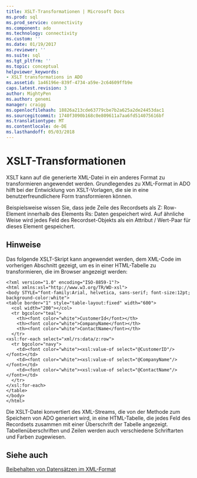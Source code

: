 ```yaml
---
title: XSLT-Transformationen | Microsoft Docs
ms.prod: sql
ms.prod_service: connectivity
ms.component: ado
ms.technology: connectivity
ms.custom: ''
ms.date: 01/19/2017
ms.reviewer: ''
ms.suite: sql
ms.tgt_pltfrm: ''
ms.topic: conceptual
helpviewer_keywords:
- XSLT transformations in ADO
ms.assetid: 1a46196e-839f-4734-a59e-2c64609ffb9e
caps.latest.revision: 3
author: MightyPen
ms.author: genemi
manager: craigg
ms.openlocfilehash: 18826a213cde63779cbe7b2a625a2de24453dac1
ms.sourcegitcommit: 1740f3090b168c0e809611a7aa6fd514075616bf
ms.translationtype: MT
ms.contentlocale: de-DE
ms.lasthandoff: 05/03/2018
---
```

# <a name="xslt-transformations"></a>XSLT-Transformationen
XSLT kann auf die generierte XML-Datei in ein anderes Format zu transformieren angewendet werden. Grundlegendes zu XML-Format in ADO hilft bei der Entwicklung von XSLT-Vorlagen, die sie in eine benutzerfreundlichere Form transformieren können.  
  
 Beispielsweise wissen Sie, dass jede Zeile des Recordsets als Z: Row-Element innerhalb des Elements Rs: Daten gespeichert wird. Auf ähnliche Weise wird jedes Feld des Recordset-Objekts als ein Attribut / Wert-Paar für dieses Element gespeichert.  
  
## <a name="remarks"></a>Hinweise  
 Das folgende XSLT-Skript kann angewendet werden, dem XML-Code im vorherigen Abschnitt gezeigt, um es in einer HTML-Tabelle zu transformieren, die im Browser angezeigt werden:  
  
```  
<?xml version="1.0" encoding="ISO-8859-1"?>  
<html xmlns:xsl="http://www.w3.org/TR/WD-xsl">  
<body STYLE="font-family:Arial, helvetica, sans-serif; font-size:12pt; background-color:white">  
<table border="1" style="table-layout:fixed" width="600">  
  <col width="200"></col>  
  <tr bgcolor="teal">  
    <th><font color="white">CustomerId</font></th>  
    <th><font color="white">CompanyName</font></th>  
    <th><font color="white">ContactName</font></th>  
  </tr>  
<xsl:for-each select="xml/rs:data/z:row">  
  <tr bgcolor="navy">  
    <td><font color="white"><xsl:value-of select="@CustomerID"/></font></td>  
    <td><font color="white"><xsl:value-of select="@CompanyName"/></font></td>  
    <td><font color="white"><xsl:value-of select="@ContactName"/></font></td>   
  </tr>  
</xsl:for-each>  
</table>  
</body>  
</html>  
```  
  
 Die XSLT-Datei konvertiert des XML-Streams, die von der Methode zum Speichern von ADO generiert wird, in eine HTML-Tabelle, die jedes Feld des Recordsets zusammen mit einer Überschrift der Tabelle angezeigt. Tabellenüberschriften und Zeilen werden auch verschiedene Schriftarten und Farben zugewiesen.  
  
## <a name="see-also"></a>Siehe auch  
 [Beibehalten von Datensätzen im XML-Format](../../../ado/guide/data/persisting-records-in-xml-format.md)
